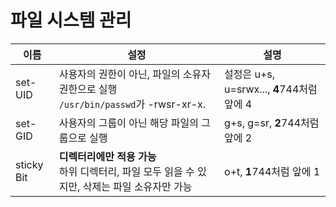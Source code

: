 # 파일 시스템 관리

|이름|설정|설명|
|--|--|--------|
|set-UID|사용자의 권한이 아닌, 파일의 소유자 권한으로 실행</br>`/usr/bin/passwd`가 -rwsr-xr-x.|설정은 u+s, u=srwx..., **4**744처럼 앞에 4|
|set-GID|사용자의 그룹이 아닌 해당 파일의 그룹으로 실행|g+s, g=sr, **2**744처럼 앞에 2|
|sticky Bit|**디렉터리에만 적용 가능**</br> 하위 디렉터리, 파일 모두 읽을 수 있지만, 삭제는 파일 소유자만 가능| o+t, **1**744처럼 앞에 1|
